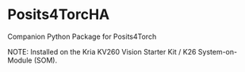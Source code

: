 # Posits4TorcHA
Companion Python Package for Posits4Torch

NOTE: Installed on the Kria KV260 Vision Starter Kit / K26 System-on-Module (SOM).
